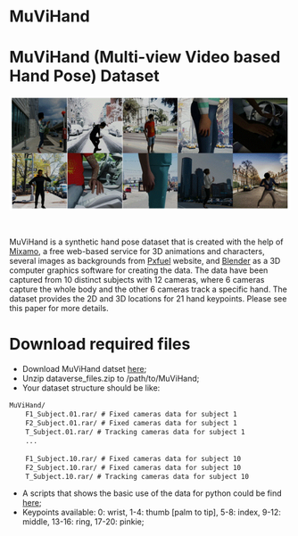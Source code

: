 # MuViHand
 # **MuViHand** (**Mu**lti-view **Vi**deo based **Hand** Pose) Dataset
<p align="center">
  <img src="3D.gif" alt="animated" />
</p>
<br /> 

MuViHand is a synthetic hand pose dataset that is created with the help of [Mixamo](https://www.mixamo.com/#/), a free web-based service for 3D animations and characters, several images as backgrounds from [Pxfuel](https://www.pxfuel.com/) website, and [Blender](https://www.blender.org/) as a 3D computer graphics software for creating the data. The data have been captured from 10 distinct subjects with 12 cameras, where 6 cameras capture the whole body and the other 6 cameras track a specific hand. The dataset provides the 2D and 3D locations for 21 hand keypoints.
Please see this paper for more details.
<br /> 

# Download required files
- Download MuViHand datset [here](https://doi.org/10.5683/SP3/ZHCCZB);
- Unzip dataverse_files.zip to /path/to/MuViHand;
- Your dataset structure should be like:
```
MuViHand/
    F1_Subject.01.rar/ # Fixed cameras data for subject 1 
    F2_Subject.01.rar/ # Fixed cameras data for subject 1 
    T_Subject.01.rar/ # Tracking cameras data for subject 1 
    ...
     
    F1_Subject.10.rar/ # Fixed cameras data for subject 10 
    F2_Subject.10.rar/ # Fixed cameras data for subject 10
    T_Subject.10.rar/ # Tracking cameras data for subject 10 
```

- A scripts that shows the basic use of the data for python could be find [here](https://github.com/LeylaKhaleghi/MuViHand/blob/main/MuViHand.py);
- Keypoints available:
0: wrist, 1-4: thumb [palm to tip], 5-8: index, 9-12: middle, 13-16: ring,  17-20: pinkie;



